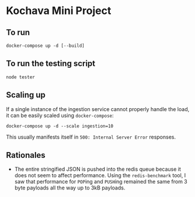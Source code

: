 Kochava Mini Project
====================

## To run
```
docker-compose up -d [--build]
```

## To run the testing script
```
node tester
```

## Scaling up

If a single instance of the ingestion service cannot properly handle the load, it can be easily scaled using `docker-compose`:
```
docker-compose up -d --scale ingestion=10
```
This usually manifests itself in `500: Internal Server Error` responses.

## Rationales

* The entire stringified JSON is pushed into the redis queue because it does not seem to affect performance.  Using the `redis-benchmark` tool, I saw that performance for `POP`ing and `PUSH`ing remained the same from 3 byte payloads all the way up to 3kB payloads.
